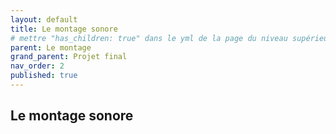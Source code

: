 ```yaml
---
layout: default
title: Le montage sonore
# mettre "has_children: true" dans le yml de la page du niveau supérieur
parent: Le montage
grand_parent: Projet final
nav_order: 2
published: true
---
```

## Le montage sonore
